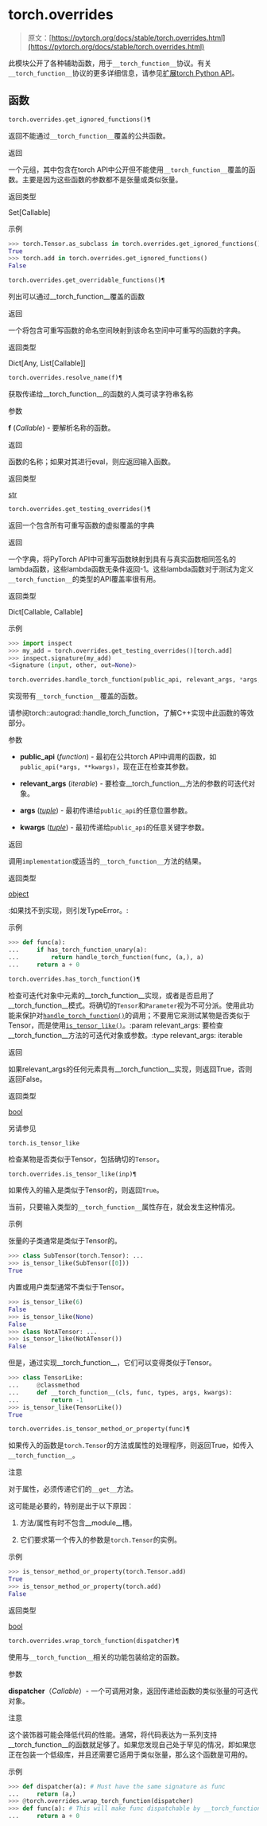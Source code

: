 # torch.overrides

> 原文：[https://pytorch.org/docs/stable/torch.overrides.html](https://pytorch.org/docs/stable/torch.overrides.html)

此模块公开了各种辅助函数，用于`__torch_function__`协议。有关`__torch_function__`协议的更多详细信息，请参见[扩展torch Python API](notes/extending.html#extending-torch-python)。

## 函数

```py
torch.overrides.get_ignored_functions()¶
```

返回不能通过`__torch_function__`覆盖的公共函数。

返回

一个元组，其中包含在torch API中公开但不能使用`__torch_function__`覆盖的函数。主要是因为这些函数的参数都不是张量或类似张量。

返回类型

Set[Callable]

示例

```py
>>> torch.Tensor.as_subclass in torch.overrides.get_ignored_functions()
True
>>> torch.add in torch.overrides.get_ignored_functions()
False 
```

```py
torch.overrides.get_overridable_functions()¶
```

列出可以通过__torch_function__覆盖的函数

返回

一个将包含可重写函数的命名空间映射到该命名空间中可重写的函数的字典。

返回类型

Dict[Any, List[Callable]]

```py
torch.overrides.resolve_name(f)¶
```

获取传递给__torch_function__的函数的人类可读字符串名称

参数

**f** (*Callable*) - 要解析名称的函数。

返回

函数的名称；如果对其进行eval，则应返回输入函数。

返回类型

[str](https://docs.python.org/3/library/stdtypes.html#str "(在Python v3.12中)")

```py
torch.overrides.get_testing_overrides()¶
```

返回一个包含所有可重写函数的虚拟覆盖的字典

返回

一个字典，将PyTorch API中可重写函数映射到具有与真实函数相同签名的lambda函数，这些lambda函数无条件返回-1。这些lambda函数对于测试为定义`__torch_function__`的类型的API覆盖率很有用。

返回类型

Dict[Callable, Callable]

示例

```py
>>> import inspect
>>> my_add = torch.overrides.get_testing_overrides()[torch.add]
>>> inspect.signature(my_add)
<Signature (input, other, out=None)> 
```

```py
torch.overrides.handle_torch_function(public_api, relevant_args, *args, **kwargs)¶
```

实现带有`__torch_function__`覆盖的函数。

请参阅torch::autograd::handle_torch_function，了解C++实现中此函数的等效部分。

参数

+   **public_api** (*function*) - 最初在公共torch API中调用的函数，如`public_api(*args, **kwargs)`，现在正在检查其参数。

+   **relevant_args** (*iterable*) - 要检查__torch_function__方法的参数的可迭代对象。

+   **args** ([*tuple*](https://docs.python.org/3/library/stdtypes.html#tuple "(在Python v3.12中)")) - 最初传递给`public_api`的任意位置参数。

+   **kwargs** ([*tuple*](https://docs.python.org/3/library/stdtypes.html#tuple "(在Python v3.12中)")) - 最初传递给`public_api`的任意关键字参数。

返回

调用`implementation`或适当的`__torch_function__`方法的结果。

返回类型

[object](https://docs.python.org/3/library/functions.html#object "(在Python v3.12中)")

:如果找不到实现，则引发TypeError。:

示例

```py
>>> def func(a):
...     if has_torch_function_unary(a):
...         return handle_torch_function(func, (a,), a)
...     return a + 0 
```

```py
torch.overrides.has_torch_function()¶
```

检查可迭代对象中元素的__torch_function__实现，或者是否启用了__torch_function__模式。将确切的`Tensor`和`Parameter`视为不可分派。使用此功能来保护对[`handle_torch_function()`](#torch.overrides.handle_torch_function "torch.overrides.handle_torch_function")的调用；不要用它来测试某物是否类似于Tensor，而是使用[`is_tensor_like()`](#torch.overrides.is_tensor_like "torch.overrides.is_tensor_like")。:param relevant_args: 要检查__torch_function__方法的可迭代对象或参数。:type relevant_args: iterable

返回

如果relevant_args的任何元素具有__torch_function__实现，则返回True，否则返回False。

返回类型

[bool](https://docs.python.org/3/library/functions.html#bool "(在Python v3.12中)")

另请参见

`torch.is_tensor_like`

检查某物是否类似于Tensor，包括确切的`Tensor`。

```py
torch.overrides.is_tensor_like(inp)¶
```

如果传入的输入是类似于Tensor的，则返回`True`。

当前，只要输入类型的`__torch_function__`属性存在，就会发生这种情况。

示例

张量的子类通常是类似于Tensor的。

```py
>>> class SubTensor(torch.Tensor): ...
>>> is_tensor_like(SubTensor([0]))
True 
```

内置或用户类型通常不类似于Tensor。

```py
>>> is_tensor_like(6)
False
>>> is_tensor_like(None)
False
>>> class NotATensor: ...
>>> is_tensor_like(NotATensor())
False 
```

但是，通过实现__torch_function__，它们可以变得类似于Tensor。

```py
>>> class TensorLike:
...     @classmethod
...     def __torch_function__(cls, func, types, args, kwargs):
...         return -1
>>> is_tensor_like(TensorLike())
True 
```

```py
torch.overrides.is_tensor_method_or_property(func)¶
```

如果传入的函数是`torch.Tensor`的方法或属性的处理程序，则返回True，如传入`__torch_function__`。

注意

对于属性，必须传递它们的`__get__`方法。

这可能是必要的，特别是出于以下原因：

1.  方法/属性有时不包含__module__槽。

1.  它们要求第一个传入的参数是`torch.Tensor`的实例。

示例

```py
>>> is_tensor_method_or_property(torch.Tensor.add)
True
>>> is_tensor_method_or_property(torch.add)
False 
```

返回类型

[bool](https://docs.python.org/3/library/functions.html#bool "(在Python v3.12中)")

```py
torch.overrides.wrap_torch_function(dispatcher)¶
```

使用与`__torch_function__`相关的功能包装给定的函数。

参数

**dispatcher**（*Callable*）- 一个可调用对象，返回传递给函数的类似张量的可迭代对象。

注意

这个装饰器可能会降低代码的性能。通常，将代码表达为一系列支持__torch_function__的函数就足够了。如果您发现自己处于罕见的情况，即如果您正在包装一个低级库，并且还需要它适用于类似张量，那么这个函数是可用的。

示例

```py
>>> def dispatcher(a): # Must have the same signature as func
...     return (a,)
>>> @torch.overrides.wrap_torch_function(dispatcher)
>>> def func(a): # This will make func dispatchable by __torch_function__
...     return a + 0 
```

